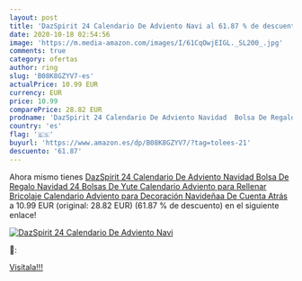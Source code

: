 ```yaml
---
layout: post
title: 'DazSpirit 24 Calendario De Adviento Navi al 61.87 % de descuento'
date: 2020-10-18 02:54:56
image: 'https://m.media-amazon.com/images/I/61CqOwjEIGL._SL200_.jpg'
comments: true
category: ofertas
author: ring
slug: 'B08K8GZYV7-es'
actualPrice: 10.99 EUR
currency: EUR
price: 10.99
comparePrice: 28.82 EUR
prodname: 'DazSpirit 24 Calendario De Adviento Navidad  Bolsa De Regalo Navidad  24 Bolsas De Yute Calendario Adviento para Rellenar  Bricolaje Calendario Adviento  para Decoración Navideñaa De Cuenta Atrás'
country: 'es'
flag: '🇪🇸'
buyurl: 'https://www.amazon.es/dp/B08K8GZYV7/?tag=tolees-21'
descuento: '61.87'
---
```


Ahora mismo tienes [DazSpirit 24 Calendario De Adviento Navidad  Bolsa De Regalo Navidad  24 Bolsas De Yute Calendario Adviento para Rellenar  Bricolaje Calendario Adviento  para Decoración Navideñaa De Cuenta Atrás](https://www.amazon.es/dp/B08K8GZYV7/?tag=tolees-21) a 10.99 EUR (original: 28.82 EUR) (61.87 %  de descuento) en el siguiente enlace!

[![DazSpirit 24 Calendario De Adviento Navi](https://m.media-amazon.com/images/I/61CqOwjEIGL._SL200_.jpg)](https://www.amazon.es/dp/B08K8GZYV7/?tag=tolees-21)

🔎:


[Visítala!!!](https://www.amazon.es/dp/B08K8GZYV7/?tag=tolees-21)
